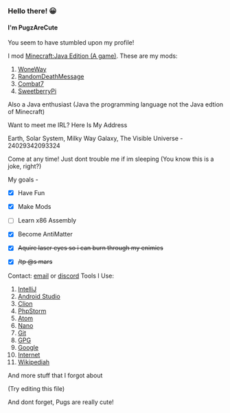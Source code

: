 
### Hello there! 😀

#### I'm PugzAreCute

You seem to have stumbled upon my profile!

I mod [Minecraft:Java Edition (A game)](https://www.minecraft.net/). These are my mods:

 1. [WoneWay](https://www.curseforge.com/minecraft/mc-mods/woneway)
 2. [RandomDeathMessage](https://www.curseforge.com/minecraft/mc-mods/randomdeathmessage)
 3. [Combat7](https://www.curseforge.com/minecraft/mc-mods/combat7)
 4. [SweetberryPi](https://www.curseforge.com/minecraft/mc-mods/sweetberrypi)

Also a Java enthusiast (Java the programming language not the Java edtion of Minecraft)

Want to meet me IRL? Here Is My Address

Earth, Solar System, Milky Way Galaxy, The Visible Universe - 24029342093324

Come at any time! Just dont trouble me if im sleeping (You know this is a joke, right?)

My goals - 

 - [x] Have Fun
 - [x] Make Mods
 - [ ] Learn x86 Assembly
 - [x] Become AntiMatter
 - [x] ~~Aquire laser eyes so i can burn through my enimies~~
 - [x] ~~/tp @s mars~~ 


Contact: [email](https://pugzarecute.com/contact) or [discord](https://discord.gg/geNRqMu5XW)
Tools I Use:
 1. [IntelliJ](https://www.jetbrains.com/idea/)
 3. [Android Studio](https://developer.android.com/studio)
 11. [Clion](https://www.jetbrains.com/clion/)
 68. [PhpStorm](https://www.jetbrains.com/phpstorm/)
 732. [Atom](https://atom.io/)
 908. [Nano](https://www.nano-editor.org/)
 1029. [Git](https://git-scm.com/)
 91010. [GPG](https://gnupg.org/)
 1331. [Google](https://www.google.com/)
 1012. [Internet](https://en.wikipedia.org/wiki/Internet)
 1023. [Wikipediah](https://en.wikipedia.org)
 
 And more stuff that I forgot about

(Try editing this file)

And dont forget, Pugs are really cute!

